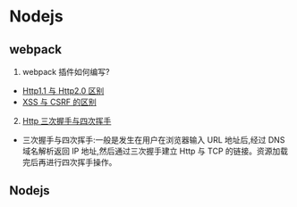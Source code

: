 <!--
 * @Author: TerryMin
 * @Date: 2025-01-07 11:13:52
 * @LastEditors: TerryMin
 * @LastEditTime: 2025-02-17 16:32:03
 * @Description: file not
-->

# Nodejs

## webpack

1. webpack 插件如何编写?

- [Http1.1 与 Http2.0 区别](https://www.cnblogs.com/terrymin/articles/14010138.html)
- [XSS 与 CSRF 的区别](https://www.cnblogs.com/terrymin/p/15344052.html)

2. [Http 三次握手与四次挥手](https://www.cnblogs.com/terrymin/p/14554404.html)

- 三次握手与四次挥手:一般是发生在用户在浏览器输入 URL 地址后,经过 DNS 域名解析返回 IP 地址,然后通过三次握手建立 Http 与 TCP 的链接。资源加载完后再进行四次挥手操作。

## Nodejs
